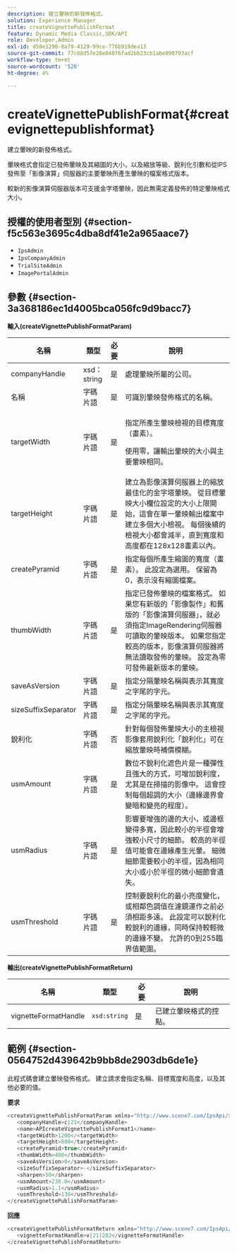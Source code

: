 ```yaml
---
description: 建立暈映的新發佈格式。
solution: Experience Manager
title: createVignettePublishFormat
feature: Dynamic Media Classic,SDK/API
role: Developer,Admin
exl-id: d58e1290-8a79-4129-99ce-776b919dea13
source-git-commit: 77c88d5fe20e048f6fad2bb23cb1abe090793acf
workflow-type: tm+mt
source-wordcount: '520'
ht-degree: 4%

---
```


# createVignettePublishFormat{#createvignettepublishformat}

建立暈映的新發佈格式。

暈映格式會指定已發佈暈映及其縮圖的大小，以及縮放等級、銳利化引數和從IPS發佈至「影像演算」伺服器的主要暈映所產生暈映的檔案格式版本。

較新的影像演算伺服器版本可支援金字塔暈映，因此無需定義發佈的特定暈映格式大小。

## 授權的使用者型別 {#section-f5c563e3695c4dba8df41e2a965aace7}

* `IpsAdmin`
* `IpsCompanyAdmin`
* `TrialSiteAdmin`
* `ImagePortalAdmin`

## 參數 {#section-3a368186ec1d4005bca056fc9d9bacc7}

**輸入(createVignettePublishFormatParam)**

<table id="table_4D5B2913FA784EC09190F25223C1A680"> 
 <thead> 
  <tr> 
   <th colname="col1" class="entry"> 名稱 </th> 
   <th colname="col2" class="entry"> 類型 </th> 
   <th colname="col3" class="entry"> 必要 </th> 
   <th colname="col4" class="entry"> 說明 </th> 
  </tr> 
 </thead>
 <tbody> 
  <tr> 
   <td colname="col1"> <span class="codeph"> <span class="varname"> companyHandle</span> </span> </td> 
   <td colname="col2"> <span class="codeph"> xsd：string</span> </td> 
   <td colname="col3"> 是 </td> 
   <td colname="col4"> 處理暈映所屬的公司。 </td> 
  </tr> 
  <tr> 
   <td colname="col1"> <span class="codeph"> <span class="varname">名稱</span> </span> </td> 
   <td colname="col2"> <span class="codeph">字碼片語</span> </td> 
   <td colname="col3"> 是 </td> 
   <td colname="col4"> 可識別暈映發佈格式的名稱。 </td> 
  </tr> 
  <tr> 
   <td colname="col1"> <span class="codeph"> <span class="varname"> targetWidth</span> </span> </td> 
   <td colname="col2"> <span class="codeph">字碼片語</span> </td> 
   <td colname="col3"> 是 </td> 
   <td colname="col4"> <p>指定所產生暈映檢視的目標寬度（畫素）。 </p> <p>使用零，讓輸出暈映的大小與主要暈映相同。 </p> </td> 
  </tr> 
  <tr> 
   <td colname="col1"> <span class="codeph"> <span class="varname"> targetHeight</span> </span> </td> 
   <td colname="col2"> <span class="codeph">字碼片語</span> </td> 
   <td colname="col3"> 是 </td> 
   <td colname="col4"> 建立為影像演算伺服器上的縮放最佳化的金字塔暈映。 從目標暈映大小欄位設定的大小上限開始，這會在單一暈映輸出檔案中建立多個大小檢視。 每個後續的檢視大小都會減半，直到寬度和高度都在128x128畫素以內。 </td> 
  </tr> 
  <tr> 
   <td colname="col1"> <span class="codeph"> <span class="varname"> createPyramid</span> </span> </td> 
   <td colname="col2"> <span class="codeph">字碼片語</span> </td> 
   <td colname="col3"> 是 </td> 
   <td colname="col4"> 指定每個所產生縮圖的寬度（畫素）。 此設定為選用。 保留為0，表示沒有縮圖檔案。 </td> 
  </tr> 
  <tr> 
   <td colname="col1"> <span class="codeph"> <span class="varname"> thumbWidth</span> </span> </td> 
   <td colname="col2"> <span class="codeph">字碼片語</span> </td> 
   <td colname="col3"> 是 </td> 
   <td colname="col4"> 指定已發佈暈映的檔案格式。 如果您有新版的「影像製作」和舊版的「影像演算伺服器」，就必須指定ImageRendering伺服器可讀取的暈映版本。 如果您指定較高的版本，影像演算伺服器將無法讀取發佈的暈映。 設定為零可發佈最新版本的暈映。 </td> 
  </tr> 
  <tr> 
   <td colname="col1"> <span class="codeph"> <span class="varname"> saveAsVersion</span> </span> </td> 
   <td colname="col2"> <span class="codeph">字碼片語</span> </td> 
   <td colname="col3"> 是 </td> 
   <td colname="col4"> 指定分隔暈映名稱與表示其寬度之字尾的字元。 </td> 
  </tr> 
  <tr> 
   <td colname="col1"> <span class="codeph"> <span class="varname"> sizeSuffixSeparator</span> </span> </td> 
   <td colname="col2"> <span class="codeph">字碼片語</span> </td> 
   <td colname="col3"> 是 </td> 
   <td colname="col4"> 指定分隔暈映名稱與表示其寬度之字尾的字元。 </td> 
  </tr> 
  <tr> 
   <td colname="col1"> <span class="codeph"> <span class="varname">銳利化</span> </span> </td> 
   <td colname="col2"> <span class="codeph">字碼片語</span> </td> 
   <td colname="col3"> 否 </td> 
   <td colname="col4"> 針對每個發佈暈映大小的主檢視影像套用銳利化「銳利化」可在縮放暈映時補償模糊。 </td> 
  </tr> 
  <tr> 
   <td colname="col1"> <span class="codeph"> <span class="varname"> usmAmount</span> </span> </td> 
   <td colname="col2"> <span class="codeph">字碼片語</span> </td> 
   <td colname="col3"> 是 </td> 
   <td colname="col4"> 數位不銳利化遮色片是一種彈性且強大的方式，可增加銳利度，尤其是在掃描的影像中。 這會控制每個超調的大小（邊緣邊界會變暗和變亮的程度）。 </td> 
  </tr> 
  <tr> 
   <td colname="col1"> <span class="codeph"> <span class="varname"> usmRadius</span> </span> </td> 
   <td colname="col2"> <span class="codeph">字碼片語</span> </td> 
   <td colname="col3"> 是 </td> 
   <td colname="col4"> 影響要增強的邊的大小，或邊框變得多寬，因此較小的半徑會增強較小尺寸的細節。 較高的半徑值可能會在邊緣產生光暈。 細微細節需要較小的半徑，因為相同大小或小於半徑的微小細節會遺失。 </td> 
  </tr> 
  <tr> 
   <td colname="col1"> <span class="codeph"> <span class="varname"> usmThreshold</span> </span> </td> 
   <td colname="col2"> <span class="codeph">字碼片語</span> </td> 
   <td colname="col3"> 是 </td> 
   <td colname="col4"> 控制要銳利化的最小亮度變化，或相鄰色調值在濾鏡運作之前必須相距多遠。 此設定可以銳利化較銳利的邊緣，同時保持較輕微的邊緣不變。 允許的0到255臨界值範圍。 </td> 
  </tr> 
 </tbody> 
</table>

**輸出(createVignettePublishFormatReturn)**

| 名稱 | 類型 | 必要 | 說明 |
|---|---|---|---|
| vignetteFormatHandle | `xsd:string` | 是 | 已建立暈映格式的控點。 |

## 範例 {#section-0564752d439642b9bb8de2903db6de1e}

此程式碼會建立暈映發佈格式。 建立請求會指定名稱、目標寬度和高度，以及其他必要的值。

**要求**

```java
<createVignettePublishFormatParam xmlns="http://www.scene7.com/IpsApi/xsd/2008-01-15">
   <companyHandle>c|21</companyHandle>
   <name>APIcreateVignettePublishFormat1</name>
   <targetWidth>1200</<targetWidth>
   <targetHeight>800</targetHeight>
   <createPyramid>true</createPyramid>
   <thumbWidth>400</thumbWidth>
   <saveAsVersion>0</saveAsVersion>
   <sizeSuffixSeparator>-</sizeSuffixSeparator>
   <sharpen>50</sharpen>
   <usmAmount>230.0</usmAmount>
   <usmRadius>1.1</usmRadius>
   <usmThreshold>130</usmThreshold>
</createVignettePublishFormatParam>
```

**回應**

```java
<createVignettePublishFormatReturn xmlns="http://www.scene7.com/IpsApi/xsd/2008-01-15">
   <vignetteFormatHandle>v|21|282</vignetteFormatHandle>
</createVignettePublishFormatReturn>
```
